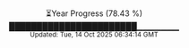 <p align="center">
⏳Year Progress (78.43 %) <br>
███████████████████████▁▁▁▁▁▁▁ <br>
<sub>Updated: Tue, 14 Oct 2025 06:34:14 GMT</sub>
</p>

